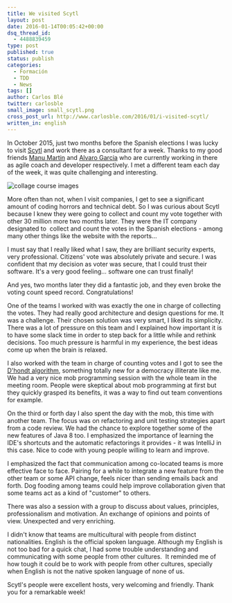 ```yaml
---
title: We visited Scytl
layout: post
date: 2016-01-14T00:05:42+00:00
dsq_thread_id:
  - 4488839459
type: post
published: true
status: publish
categories:
  - Formación
  - TDD
  - News
tags: []
author: Carlos Blé
twitter: carlosble
small_image: small_scytl.png
cross_post_url: http://www.carlosble.com/2016/01/i-visited-scytl/
written_in: english
---
```


In October 2015, just two months before the Spanish elections I was lucky to visit <a href="http://www.scytl.com/">Scytl</a> and work there as a consultant for a week. Thanks to my good friends [Manu Martin](https://twitter.com/manucervello) and [Alvaro Garcia](https://twitter.com/alvarobiz) who are currently working in there as agile coach and developer respectively. I met a different team each day of the week, it was quite challenging and interesting.

<img src="/assets/tdd-course-scytl-2015.jpg" alt="collage course images" />


More often than not, when I visit companies, I get to see a significant amount of coding horrors and technical debt. So I was curious about Scytl because I knew they were going to collect and count my vote together with other 30 million more two months later. They were the IT company designated to  collect and count the votes in the Spanish elections - among many other things like the website with the reports...
  
I must say that I really liked what I saw, they are brilliant security experts, very professional. Citizens' vote was absolutely private and secure. I was confident that my decision as voter was secure, that I could trust their software. It's a very good feeling... software one can trust finally!

And yes, two months later they did a fantastic job, and they even broke the voting count speed record. Congratulations!

One of the teams I worked with was exactly the one in charge of collecting the votes. They had really good architecture and design questions for me. It was a challenge. Their chosen solution was very smart, I liked its simplicity. There was a lot of pressure on this team and I explained how important it is to have some slack time in order to step back for a little while and rethink decisions. Too much pressure is harmful in my experience, the best ideas come up when the brain is relaxed.

I also worked with the team in charge of counting votes and I got to see the [D'hondt algorithm](https://en.wikipedia.org/wiki/D'Hondt_method), something totally new for a democracy illiterate like me. We had a very nice mob programming session with the whole team in the meeting room. People were skeptical about mob programming at first but they quickly grasped its benefits, it was a way to find out team conventions for example.

On the third or forth day I also spent the day with the mob, this time with another team. The focus was on refactoring and unit testing strategies apart from a code review. We had the chance to explore together some of the new features of Java 8 too. I emphasized the importance of learning the IDE's shortcuts and the automatic refactorings it provides - it was IntelliJ in this case. Nice to code with young people willing to learn and improve.

I emphasized the fact that communication among co-located teams is more effective face to face. Pairing for a while to integrate a new feature from the other team or some API change, feels nicer than sending emails back and forth. Dog fooding among teams could help improve collaboration given that some teams act as a kind of "customer" to others.

There was also a session with a group to discuss about values, principles, professionalism and motivation. An exchange of opinions and points of view. Unexpected and very enriching.

I didn't know that teams are multicultural with people from distinct nationalities. English is the official spoken language. Although my English is not too bad for a quick chat, I had some trouble understanding and communicating with some people from other cultures.  It reminded me of how tough it could be to work with people from other cultures, specially when English is not the native spoken language of none of us.

Scytl's people were excellent hosts, very welcoming and friendly. Thank you for a remarkable week!